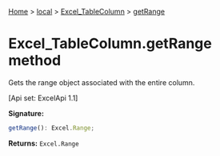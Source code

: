 [Home](./index) &gt; [local](local.md) &gt; [Excel\_TableColumn](local.excel_tablecolumn.md) &gt; [getRange](local.excel_tablecolumn.getrange.md)

# Excel\_TableColumn.getRange method

Gets the range object associated with the entire column. 

 \[Api set: ExcelApi 1.1\]

**Signature:**
```javascript
getRange(): Excel.Range;
```
**Returns:** `Excel.Range`

